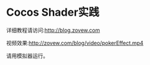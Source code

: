 # Cocos Shader实践
详细教程请访问:http://blog.zovew.com

视频效果:http://zovew.com/blog/video/pokerEffect.mp4

请用模拟器运行。
